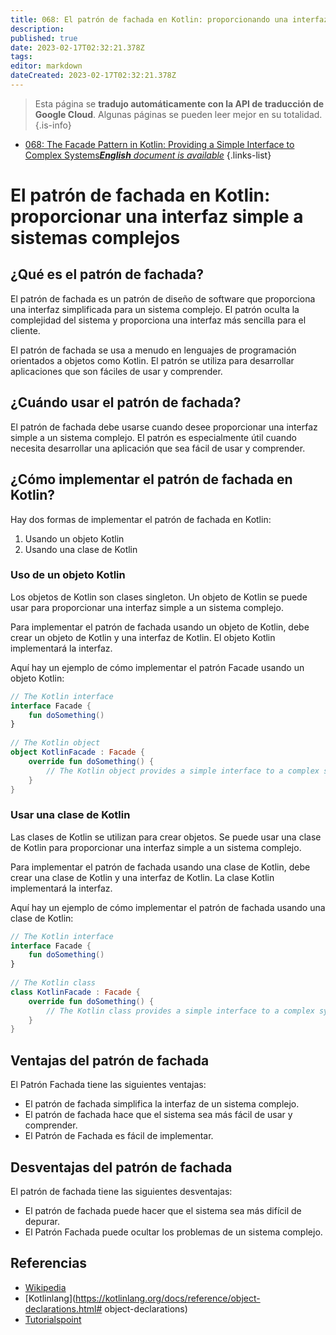 ```yaml
---
title: 068: El patrón de fachada en Kotlin: proporcionando una interfaz simple para sistemas complejos
description: 
published: true
date: 2023-02-17T02:32:21.378Z
tags: 
editor: markdown
dateCreated: 2023-02-17T02:32:21.378Z
---
```


> Esta página se **tradujo automáticamente con la API de traducción de Google Cloud**.
Algunas páginas se pueden leer mejor en su totalidad.{.is-info}



- [068: The Facade Pattern in Kotlin: Providing a Simple Interface to Complex Systems***English** document is available*](/en/Knowledge-base/Kotlin/Learning/068-the-facade-pattern-in-kotlin-providing-a-simple-interface-to-complex-systems)
{.links-list}


# El patrón de fachada en Kotlin: proporcionar una interfaz simple a sistemas complejos

## ¿Qué es el patrón de fachada?

El patrón de fachada es un patrón de diseño de software que proporciona una interfaz simplificada para un sistema complejo. El patrón oculta la complejidad del sistema y proporciona una interfaz más sencilla para el cliente.

El patrón de fachada se usa a menudo en lenguajes de programación orientados a objetos como Kotlin. El patrón se utiliza para desarrollar aplicaciones que son fáciles de usar y comprender.

## ¿Cuándo usar el patrón de fachada?

El patrón de fachada debe usarse cuando desee proporcionar una interfaz simple a un sistema complejo. El patrón es especialmente útil cuando necesita desarrollar una aplicación que sea fácil de usar y comprender.

## ¿Cómo implementar el patrón de fachada en Kotlin?

Hay dos formas de implementar el patrón de fachada en Kotlin:

1. Usando un objeto Kotlin
2. Usando una clase de Kotlin

### Uso de un objeto Kotlin

Los objetos de Kotlin son clases singleton. Un objeto de Kotlin se puede usar para proporcionar una interfaz simple a un sistema complejo.

Para implementar el patrón de fachada usando un objeto de Kotlin, debe crear un objeto de Kotlin y una interfaz de Kotlin. El objeto Kotlin implementará la interfaz.

Aquí hay un ejemplo de cómo implementar el patrón Facade usando un objeto Kotlin:

```kotlin
// The Kotlin interface
interface Facade {
    fun doSomething()
}
 
// The Kotlin object
object KotlinFacade : Facade {
    override fun doSomething() {
        // The Kotlin object provides a simple interface to a complex system
    }
}
```

### Usar una clase de Kotlin

Las clases de Kotlin se utilizan para crear objetos. Se puede usar una clase de Kotlin para proporcionar una interfaz simple a un sistema complejo.

Para implementar el patrón de fachada usando una clase de Kotlin, debe crear una clase de Kotlin y una interfaz de Kotlin. La clase Kotlin implementará la interfaz.

Aquí hay un ejemplo de cómo implementar el patrón de fachada usando una clase de Kotlin:

```kotlin
// The Kotlin interface
interface Facade {
    fun doSomething()
}
 
// The Kotlin class
class KotlinFacade : Facade {
    override fun doSomething() {
        // The Kotlin class provides a simple interface to a complex system
    }
}
```

## Ventajas del patrón de fachada

El Patrón Fachada tiene las siguientes ventajas:

- El patrón de fachada simplifica la interfaz de un sistema complejo.
- El patrón de fachada hace que el sistema sea más fácil de usar y comprender.
- El Patrón de Fachada es fácil de implementar.

## Desventajas del patrón de fachada

El patrón de fachada tiene las siguientes desventajas:

- El patrón de fachada puede hacer que el sistema sea más difícil de depurar.
- El Patrón Fachada puede ocultar los problemas de un sistema complejo.

## Referencias

- [Wikipedia](https://en.wikipedia.org/wiki/Fachada_patrón)
- [Kotlinlang](https://kotlinlang.org/docs/reference/object-declarations.html# object-declarations)
- [Tutorialspoint](https://www.tutorialspoint.com/design_pattern/facade_pattern.htm)
